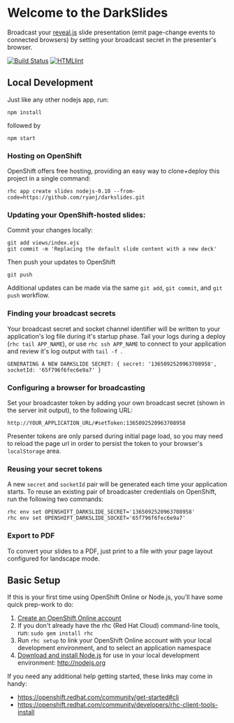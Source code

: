 # Welcome to the DarkSlides
Broadcast your [reveal.js](http://lab.hakim.se/reveal-js/) slide presentation (emit page-change events to connected browsers) by setting your broadcast secret in the presenter's browser.

[![Build Status](https://travis-ci.org/ryanj/darkslides.png?branch=master)](https://travis-ci.org/ryanj/darkslides)
[![HTMLlint](http://badges.brihten.com/lint/badge-medium.png)](http://lint.brihten.com/html/report?u=http%3A//darkslides-rjdemo.rhcloud.com&s=1111110)

## Local Development

Just like any other nodejs app, run:

    npm install

followed by

    npm start

### Hosting on OpenShift
OpenShift offers free hosting, providing an easy way to clone+deploy this project in a single command:

    rhc app create slides nodejs-0.10 --from-code=https://github.com/ryanj/darkslides.git

### Updating your OpenShift-hosted slides:
Commit your changes locally:

    git add views/index.ejs
    git commit -m 'Replacing the default slide content with a new deck'

Then push your updates to OpenShift

    git push

Additional updates can be made via the same `git add`, `git commit`, and `git push` workflow.

### Finding your broadcast secrets
Your broadcast secret and socket channel identifier will be written to your application's log file during it's startup phase.  Tail your logs during a deploy (`rhc tail APP_NAME`), or use `rhc ssh APP_NAME` to connect to your application and review it's log output with `tail -f `.

    GENERATING A NEW DARKSLIDE SECRET: { secret: '1365092520963708958', socketId: '65f796f6fec6e9a7' }

### Configuring a browser for broadcasting
Set your broadcaster token by adding your own broadcast secret (shown in the server init output), to the following URL:

    http://YOUR_APPLICATION_URL/#setToken:1365092520963708958

Presenter tokens are only parsed during initial page load, so you may need to reload the page url in order to persist the token to your browser's `localStorage` area.

### Reusing your secret tokens
A new `secret` and `socketId` pair will be generated each time your application starts.  To reuse an existing pair of broadcaster credentials on OpenShift, run the following two commands:

    rhc env set OPENSHIFT_DARKSLIDE_SECRET='1365092520963708958'
    rhc env set OPENSHIFT_DARKSLIDE_SOCKET='65f796f6fec6e9a7'

### Export to PDF
To convert your slides to a PDF, just print to a file with your page layout configured for landscape mode.

## Basic Setup
If this is your first time using OpenShift Online or Node.js, you'll have some quick prep-work to do:

1. [Create an OpenShift Online account](http://openshift.redhat.com/app/account/new)
2. If you don't already have the rhc (Red Hat Cloud) command-line tools, run: `sudo gem install rhc`
3. Run `rhc setup` to link your OpenShift Online account with your local development environment, and to select an application namespace
4. [Download and install Node.js](http://nodejs.org) for use in your local development environment: http://nodejs.org

If you need any additional help getting started, these links may come in handy:

 * https://openshift.redhat.com/community/get-started#cli
 * https://openshift.redhat.com/community/developers/rhc-client-tools-install
